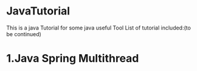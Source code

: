 # JavaTutorial
This is a java Tutorial for some java useful Tool
List of tutorial included:(to be continued)

<h1>1.Java Spring Multithread</h1>

